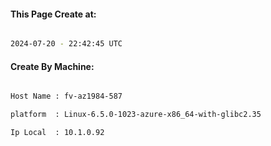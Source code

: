 
   
#### This Page Create at:

```bash

2024-07-20 - 22:42:45 UTC

```

#### Create By Machine:

```bash

Host Name : fv-az1984-587

platform  : Linux-6.5.0-1023-azure-x86_64-with-glibc2.35

Ip Local  : 10.1.0.92

```

